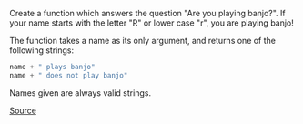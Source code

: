 Create a function which answers the question "Are you playing banjo?".
If your name starts with the letter "R" or lower case "r", you are playing banjo!

The function takes a name as its only argument, and returns one of the following strings:

```js
name + " plays banjo" 
name + " does not play banjo"
```

Names given are always valid strings.


[Source](https://www.codewars.com/kata/53af2b8861023f1d88000832/train/javascript)
